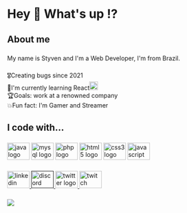 <h1 align="left">Hey 👋 What's up !?</h1>

###

<h2 align="left">About me</h2>

###

<p align="left">My name is Styven and I'm a Web Developer, I'm from Brazil.</p>

###

<p align="left">🎖Creating bugs since 2021<br>🧩I'm currently learning React<img src="https://cdn.cdnlogo.com/logos/r/85/react.svg" height="20" width"20" alt="react logo" /> <br>🏆Goals: work at a renowned company<br>💥Fun fact: I'm Gamer and Streamer</p>

###

<h2 align="left">I code with...</h2>

###

<div align="left">
  <img src="https://cdn.jsdelivr.net/gh/devicons/devicon/icons/java/java-original.svg" height="40" width="52" alt="java logo"  />
  <img src="https://cdn.jsdelivr.net/gh/devicons/devicon/icons/mysql/mysql-original.svg" height="40" width="52" alt="mysql logo"  />
  <img src="https://cdn.jsdelivr.net/gh/devicons/devicon/icons/php/php-original.svg" height="40" width="52" alt="php logo"  />
  <img src="https://cdn.jsdelivr.net/gh/devicons/devicon/icons/html5/html5-original.svg" height="40" width="52" alt="html5 logo"  />
  <img src="https://cdn.jsdelivr.net/gh/devicons/devicon/icons/css3/css3-original.svg" height="40" width="52" alt="css3 logo"  />
  <img src="https://cdn.jsdelivr.net/gh/devicons/devicon/icons/javascript/javascript-original.svg" height="40" width="52" alt="javascript logo"  />
</div>

###

<div align="left">
  <a href="https://www.linkedin.com/in/thomas-menezes/"><img src="https://raw.githubusercontent.com/maurodesouza/profile-readme-generator/master/src/assets/icons/social/linkedin/default.svg" width="52" height="40" alt="linkedin logo"  />
  <a href=""><img src="https://raw.githubusercontent.com/maurodesouza/profile-readme-generator/master/src/assets/icons/social/discord/default.svg" width="52" height="40" alt="discord logo"  />
   <a href="https://twitter.com/shukiren"><img src="https://raw.githubusercontent.com/maurodesouza/profile-readme-generator/master/src/assets/icons/social/twitter/default.svg" width="52" height="40" alt="twitter logo"  />
   <a href="https://www.twitch.tv/tstyven"><img src="https://raw.githubusercontent.com/maurodesouza/profile-readme-generator/master/src/assets/icons/social/twitch/default.svg" width="52" height="40" alt="twitch logo"  />
</div>

###

<img align="left" src="https://visitor-badge.laobi.icu/badge?page_id=Istivis.Istivis&left_color=black&right_color=darkgoldenrod&left_text=Visitors"  />

###
